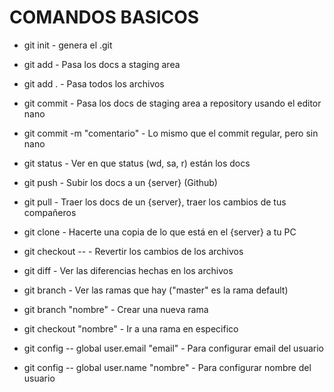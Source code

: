 # COMANDOS BASICOS 

* git init                      -   genera el .git
* git add <file>                -   Pasa los docs a staging area 
* git add .                     -   Pasa todos los archivos
* git commit                    -   Pasa los docs de staging area a repository usando el editor nano
* git commit -m "comentario"    -   Lo mismo que el commit regular, pero sin nano
* git status                    -   Ver en que status (wd, sa, r) están los docs
* git push                      -   Subir los docs a un {server} (Github)
* git pull                      -   Traer los docs de un {server}, traer los cambios de tus compañeros
* git clone                     -   Hacerte una copia de lo que está en el {server} a tu PC
* git checkout -- <file>        -   Revertir los cambios de los archivos
* git diff <file>               -   Ver las diferencias hechas en los archivos
* git branch                    -   Ver las ramas que hay ("master" es la rama default)
* git branch "nombre"           -   Crear una nueva rama
* git checkout "nombre"         -   Ir a una rama en especifico 

*  git config -- global user.email "email"          -   Para configurar email del usuario
*  git config -- global user.name "nombre"          -   Para configurar nombre del usuario